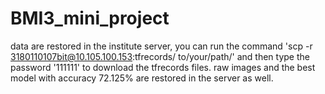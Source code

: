 # BMI3_mini_project
data are restored in the institute server, 
you can run the command 'scp -r 3180110107bit@10.105.100.153:tfrecords/ to/your/path/' and then type the password '111111' to download the tfrecords files.
raw images and the best model with accuracy 72.125% are restored in the server as well.

